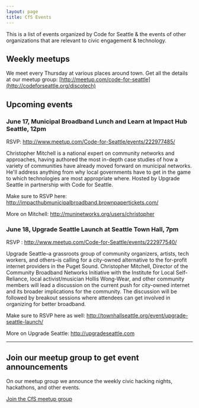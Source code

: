 ```yaml
---
layout: page
title: CfS Events
---
```


This is a list of events organized by Code for Seattle & the events of other organizations that are relevant to civic engagement & technology.

## Weekly meetups

We meet every Thursday at various places around town. Get all the details at our meetup group: [http://meetup.com/code-for-seattle](http://codeforseattle.org/discotech)

## Upcoming events

### June 17, Municipal Broadband Lunch and Learn at Impact Hub Seattle, 12pm

RSVP:  http://www.meetup.com/Code-for-Seattle/events/222977485/

Christopher Mitchell is a national expert on community networks and approaches, having authored the most in-depth case studies of how a variety of communities have already moved forward on municipal networks. He'll address anything from why local governments have to get in the game to which technologies are most appropriate where. Hosted by Upgrade Seattle in partnership with Code for Seattle.

Make sure to RSVP here: http://impacthubmunicipalbroadband.brownpapertickets.com/

More on Mitchell: http://muninetworks.org/users/christopher

### June 18,  Upgrade Seattle Launch  at Seattle Town Hall, 7pm

RSVP : http://www.meetup.com/Code-for-Seattle/events/222977540/

Upgrade Seattle–a grassroots group of community organizers, artists, tech workers, and others–is calling for a city-owned alternative to the for-profit internet providers in the Puget Sound. Christopher Mitchell, Director of the Community Broadband Networks Initiative with the Institute for Local Self-Reliance, local activist/musician Hollis Wong-Wear, and other community members will lead a discussion on the current push for city-owned internet and its broader implications for the community. The discussion will be followed by breakout sessions where attendees can get involved in organizing for better broadband.

Make sure to RSVP here as well: http://townhallseattle.org/event/upgrade-seattle-launch/

More on Upgrade Seattle: http://upgradeseattle.com

---



<h2>Join our meetup group to get event announcements</h2>
<p>On our meetup group we announce the weekly civic hacking nights, hackathons, and other events.</p>
<p><a href="http://meetup.com/code-for-seattle" class="button" target="_blank">Join the CfS meetup group</a></p>

